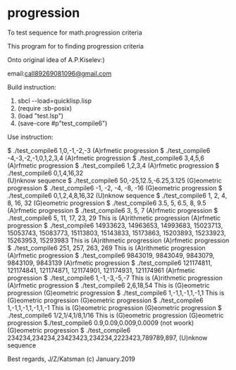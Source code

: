 # progression
To test sequence for math.progression criteria
  
  This program for to finding progression criteria  
  
  

  Onto original idea of A.P.Kiselev:) 

   
  email:call89269081096@gmail.com
 

  
 Build instruction:
 1) sbcl --load=quicklisp.lisp
 2) (require :sb-posix)
 3) (load "test.lsp")
 4) (save-core #p"test_compile6") 
 

 
 Use instruction:
 
$  ./test_compile6  1,0,-1,-2,-3
(A)rfmetic progression
$  ./test_compile6  -4,-3,-2,-1,0,1,2,3,4 
(A)rfmetic progression
$  ./test_compile6  3,4,5,6 
(A)rfmetic progression
$  ./test_compile6  1,2,3,4 
(A)rfmetic progression
$ ./test_compile6 0,1,4,16,32  
(U)nknow sequence
$ ./test_compile6 50,-25,12.5,-6.25,3.125
(G)eometric progression
$ ./test_compile6 -1, -2, -4, -8, -16
(G)eometric progression
$ ./test_compile6 0,1,2,4,8,16,32
(U)nknow sequence
$ ./test_compile6 1, 2, 4, 8, 16, 32 
(G)eometric progression
$ ./test_compile6 3.5, 5, 6.5, 8, 9.5 
(A)rfmetic progression
$ ./test_compile6 3, 5, 7 
(A)rfmetic progression
$ ./test_compile6 5, 11, 17, 23, 29 This is (A)rithmetic progression
(A)rfmetic progression
$ ./test_compile6 14933623, 14963653, 14993683, 15023713, 15053743, 15083773, 15113803, 15143833, 15173863, 15203893, 15233923, 15263953, 15293983 This is (A)rithmetic progression
(A)rfmetic progression
$ ./test_compile6 251, 257, 263, 269 This is (A)rithmetic progression
(A)rfmetic progression
$ ./test_compile6 9843019, 9843049, 9843079, 9843109, 9843139
(A)rfmetic progression
$ ./test_compile6 121174811, 121174841, 121174871, 121174901, 121174931, 121174961
(A)rfmetic progression
$ ./test_compile6 1,-1,-3,-5,-7 This is (A)rithmetic progression
(A)rfmetic progression
$ ./test_compile6 2,6,18,54 This is (G)eometric progression
(G)eometric progression
$ ./test_compile6 1,-1,1,-1,1,-1,1 This is (G)eometric progression 
(G)eometric progression
$ ./test_compile6 1,-1,1,-1,1,-1,1,-1  This is (G)eometric progression 
(G)eometric progression
$ ./test_compile6 1/2,1/4,1/8,1/16 This is (G)eometric progression
(G)eometric progression 
$./test_compile6 0.9,0.09,0.009,0.0009 (not woork)
(G)eometric progression
$  ./test_compile6 234234,234234,23423423,234234,2223423,789789,897,
(U)nknow sequence





Best regards, J/Z/Katsman (c) January.2019 
 
